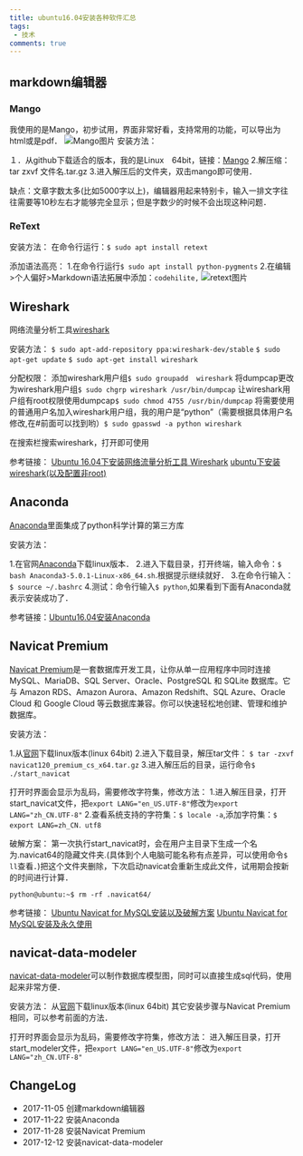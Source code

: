 ```yaml
---
title: ubuntu16.04安装各种软件汇总
tags: 
 - 技术
comments: true
---
```


## markdown编辑器
### Mango
我使用的是Mango，初步试用，界面非常好看，支持常用的功能，可以导出为html或是pdf．
![Mango图片](http://ogzvyw5z8.bkt.clouddn.com/Mango.png)
安装方法：

１．从github下载适合的版本，我的是Linux　64bit，链接：[Mango](https://github.com/egrcc/Mango/blob/master/README-zh.md)
2.解压缩：tar zxvf 文件名.tar.gz
3.进入解压后的文件夹，双击mango即可使用．

缺点：文章字数太多(比如5000字以上)，编辑器用起来特别卡，输入一排文字往往需要等10秒左右才能够完全显示；但是字数少的时候不会出现这种问题．
### ReText
安装方法：
在命令行运行：`$ sudo apt install retext`

添加语法高亮：
1.在命令行运行`$ sudo apt install python-pygments`
2.在编辑>个人偏好>Markdown语法拓展中添加：`codehilite,`
![retext图片](http://ogzvyw5z8.bkt.clouddn.com/retext.png)

## Wireshark

网络流量分析工具[wireshark](https://www.wireshark.org/)

安装方法：
`$ sudo apt-add-repository ppa:wireshark-dev/stable`
`$ sudo apt-get update`
`$ sudo apt-get install wireshark`

分配权限：
添加wireshark用户组`$ sudo groupadd  wireshark`
将dumpcap更改为wireshark用户组`$ sudo chgrp wireshark /usr/bin/dumpcap`
让wireshark用户组有root权限使用dumpcap`$ sudo chmod 4755 /usr/bin/dumpcap`
将需要使用的普通用户名加入wireshark用户组，我的用户是“python”（需要根据具体用户名修改,在#前面可以找到哟）`$ sudo gpasswd -a python wireshark `

在搜索栏搜索wireshark，打开即可使用

参考链接：
[Ubuntu 16.04下安装网络流量分析工具 Wireshark](http://www.linuxidc.com/Linux/2016-08/134526.htm)
[ubuntu下安装wireshark(以及配置非root)](https://jingyan.baidu.com/article/c74d60009d992f0f6a595de6.html)

## Anaconda

[Anaconda](https://www.anaconda.com/download/)里面集成了python科学计算的第三方库

安装方法：

1.在官网[Anaconda](https://www.anaconda.com/download/)下载linux版本．
2.进入下载目录，打开终端，输入命令：`$ bash Anaconda3-5.0.1-Linux-x86_64.sh`.根据提示继续就好．
3.在命令行输入：`$ source ~/.bashrc`
4.测试：命令行输入`$ python`,如果看到下面有Anaconda就表示安装成功了．

参考链接：[Ubuntu16.04安装Anaconda](http://blog.csdn.net/gjq246/article/details/70848831)

## Navicat Premium
[Navicat Premium](https://www.navicat.com.cn/products/navicat-premium/)是一套数据库开发工具，让你从单一应用程序中同时连接 MySQL、MariaDB、SQL Server、Oracle、PostgreSQL 和 SQLite 数据库。它与 Amazon RDS、Amazon Aurora、Amazon Redshift、SQL Azure、Oracle Cloud 和 Google Cloud 等云数据库兼容。你可以快速轻松地创建、管理和维护数据库。

安装方法：

1.从[官网](https://www.navicat.com.cn/download/navicat-premium)下载linux版本(linux 64bit)
2.进入下载目录，解压tar文件：
`$ tar -zxvf navicat120_premium_cs_x64.tar.gz`
3.进入解压后的目录，运行命令`$ ./start_navicat`

打开时界面会显示为乱码，需要修改字符集，修改方法：
1.进入解压目录，打开start_navicat文件，把`export LANG="en_US.UTF-8"`修改为`export LANG="zh_CN.UTF-8"`
2.查看系统支持的字符集：`$ locale -a`,添加字符集：`$ export LANG=zh_CN．utf8`

破解方案：
第一次执行start_navicat时，会在用户主目录下生成一个名为.navicat64的隐藏文件夹.(具体到个人电脑可能名称有点差异，可以使用命令`$ ll`查看．)把这个文件夹删除，下次启动navicat会重新生成此文件，试用期会按新的时间进行计算．
```
python@ubuntu:~$ rm -rf .navicat64/
```
参考链接：
[Ubuntu Navicat for MySQL安装以及破解方案](http://blog.csdn.net/loadrunn/article/details/50886772)
[Ubuntu Navicat for MySQL安装及永久使用](http://www.linuxidc.com/Linux/2017-04/143122.htm)

## navicat-data-modeler
[navicat-data-modeler](http://www.navicat.com.cn/products/navicat-data-modeler)可以制作数据库模型图，同时可以直接生成sql代码，使用起来非常方便．

安装方法：
从[官网](http://www.navicat.com.cn/download/navicat-data-modeler)下载linux版本(linux 64bit)
其它安装步骤与Navicat Premium相同，可以参考前面的方法．

打开时界面会显示为乱码，需要修改字符集，修改方法：
进入解压目录，打开start_modeler文件，把`export LANG="en_US.UTF-8"`修改为`export LANG="zh_CN.UTF-8"`


## ChangeLog
- 2017-11-05 创建markdown编辑器
- 2017-11-22 安装Anaconda
- 2017-11-28 安装Navicat Premium
- 2017-12-12 安装navicat-data-modeler
